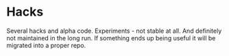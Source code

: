 # Hacks

Several hacks and alpha code. Experiments - not stable at all. And definitely not maintained in the long run. If something ends up being useful it will be migrated into a proper repo.
